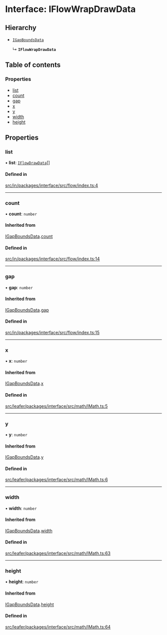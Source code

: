 # Interface: IFlowWrapDrawData

## Hierarchy

- [`IGapBoundsData`](IGapBoundsData.md)

  ↳ **`IFlowWrapDrawData`**

## Table of contents

### Properties

- [list](IFlowWrapDrawData.md#list)
- [count](IFlowWrapDrawData.md#count)
- [gap](IFlowWrapDrawData.md#gap)
- [x](IFlowWrapDrawData.md#x)
- [y](IFlowWrapDrawData.md#y)
- [width](IFlowWrapDrawData.md#width)
- [height](IFlowWrapDrawData.md#height)

## Properties

### list

• **list**: [`IFlowDrawData`](IFlowDrawData.md)[]

#### Defined in

[src/in/packages/interface/src/flow/index.ts:4](https://github.com/leaferjs/leafer-in/blob/86eae60eb401c79915adacfcd92e09c46a1d1368/packages/interface/src/flow/index.ts#L4)

___

### count

• **count**: `number`

#### Inherited from

[IGapBoundsData](IGapBoundsData.md).[count](IGapBoundsData.md#count)

#### Defined in

[src/in/packages/interface/src/flow/index.ts:14](https://github.com/leaferjs/leafer-in/blob/86eae60eb401c79915adacfcd92e09c46a1d1368/packages/interface/src/flow/index.ts#L14)

___

### gap

• **gap**: `number`

#### Inherited from

[IGapBoundsData](IGapBoundsData.md).[gap](IGapBoundsData.md#gap)

#### Defined in

[src/in/packages/interface/src/flow/index.ts:15](https://github.com/leaferjs/leafer-in/blob/86eae60eb401c79915adacfcd92e09c46a1d1368/packages/interface/src/flow/index.ts#L15)

___

### x

• **x**: `number`

#### Inherited from

[IGapBoundsData](IGapBoundsData.md).[x](IGapBoundsData.md#x)

#### Defined in

[src/leafer/packages/interface/src/math/IMath.ts:5](https://github.com/leaferjs/leafer/blob/9496e2973fd92c147ae5dbbf3c11ffcd5991c0f1/packages/interface/src/math/IMath.ts#L5)

___

### y

• **y**: `number`

#### Inherited from

[IGapBoundsData](IGapBoundsData.md).[y](IGapBoundsData.md#y)

#### Defined in

[src/leafer/packages/interface/src/math/IMath.ts:6](https://github.com/leaferjs/leafer/blob/9496e2973fd92c147ae5dbbf3c11ffcd5991c0f1/packages/interface/src/math/IMath.ts#L6)

___

### width

• **width**: `number`

#### Inherited from

[IGapBoundsData](IGapBoundsData.md).[width](IGapBoundsData.md#width)

#### Defined in

[src/leafer/packages/interface/src/math/IMath.ts:63](https://github.com/leaferjs/leafer/blob/9496e2973fd92c147ae5dbbf3c11ffcd5991c0f1/packages/interface/src/math/IMath.ts#L63)

___

### height

• **height**: `number`

#### Inherited from

[IGapBoundsData](IGapBoundsData.md).[height](IGapBoundsData.md#height)

#### Defined in

[src/leafer/packages/interface/src/math/IMath.ts:64](https://github.com/leaferjs/leafer/blob/9496e2973fd92c147ae5dbbf3c11ffcd5991c0f1/packages/interface/src/math/IMath.ts#L64)
